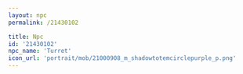 ```yaml
---
layout: npc
permalink: /21430102

title: Npc
id: '21430102'
npc_name: 'Turret'
icon_url: 'portrait/mob/21000908_m_shadowtotemcirclepurple_p.png'
---
```

